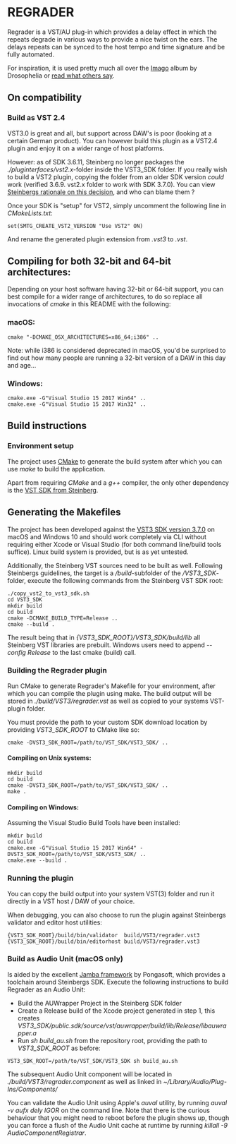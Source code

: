 # REGRADER

Regrader is a VST/AU plug-in which provides a delay effect in which the repeats degrade in various ways to provide a nice twist on the ears.
The delays repeats can be synced to the host tempo and time signature and be fully automated.

For inspiration, it is used pretty much all over the [Imago](https://songwhip.com/drosophelia/imago) album by Drosophelia or
[read what others say](https://bedroomproducersblog.com/2018/06/08/free-regrader-lo-fi-delay/).

## On compatibility

### Build as VST 2.4

VST3.0 is great and all, but support across DAW's is poor (looking at a certain German product). You can however build this plugin as a VST2.4 plugin and enjoy it on a wider range of host platforms.

However: as of SDK 3.6.11, Steinberg no longer packages the _./pluginterfaces/vst2.x_-folder inside the VST3_SDK folder.
If you really wish to build a VST2 plugin, copying the folder from an older SDK version _could_ work (verified 3.6.9. vst2.x folder to work with SDK 3.7.0).
You can view [Steinbergs rationale on this decision](https://www.steinberg.net/en/newsandevents/news/newsdetail/article/vst-2-coming-to-an-end-4727.html), and who can blame them ?

Once your SDK is "setup" for VST2, simply uncomment the following line in _CMakeLists.txt_:

```
set(SMTG_CREATE_VST2_VERSION "Use VST2" ON)
```

And rename the generated plugin extension from _.vst3_ to _.vst_.

## Compiling for both 32-bit and 64-bit architectures:

Depending on your host software having 32-bit or 64-bit support, you can best compile for a wider range of architectures, to do so replace all invocations of _cmake_ in this README with the following:

### macOS:
```
cmake "-DCMAKE_OSX_ARCHITECTURES=x86_64;i386" ..
```

Note: while i386 is considered deprecated in macOS, you'd be surprised to find out how many people are running a 32-bit version of a DAW in this day and age...

### Windows:
```
cmake.exe -G"Visual Studio 15 2017 Win64" ..
cmake.exe -G"Visual Studio 15 2017 Win32" ..
```

## Build instructions

### Environment setup

The project uses [CMake](https://cmake.org) to generate the build system after which you can use _make_ to build the application.

Apart from requiring _CMake_ and a _g++_ compiler, the only other dependency is the [VST SDK from Steinberg](https://www.steinberg.net/en/company/developers.html).

## Generating the Makefiles

The project has been developed against the [VST3 SDK version 3.7.0](https://www.steinberg.net/vst3sdk) on macOS and Windows 10 and should work completely via CLI without requiring either Xcode or Visual Studio (for both command line/build tools suffice). Linux build system is provided, but is as yet untested.

Additionally, the Steinberg VST sources need to be built as well. Following Steinbergs guidelines, the target is a _/build_-subfolder of the _/VST3_SDK_-folder, execute the following commands from the Steinberg VST SDK root:

```
./copy_vst2_to_vst3_sdk.sh
cd VST3_SDK
mkdir build
cd build
cmake -DCMAKE_BUILD_TYPE=Release ..
cmake --build .
```

The result being that in _{VST3_SDK_ROOT}/VST3_SDK/build/lib_ all Steinberg VST libraries are prebuilt. Windows users need to append _--config Release_ to the last cmake (build) call.

### Building the Regrader plugin

Run CMake to generate Regrader's Makefile for your environment, after which you can compile the plugin using make. The build output will be stored in _./build/VST3/regrader.vst_ as well as copied to your systems VST-plugin folder.

You must provide the path to your custom SDK download location by providing _VST3_SDK_ROOT_ to CMake like so:

```
cmake -DVST3_SDK_ROOT=/path/to/VST_SDK/VST3_SDK/ ..
```

#### Compiling on Unix systems:

```
mkdir build
cd build
cmake -DVST3_SDK_ROOT=/path/to/VST_SDK/VST3_SDK/ ..
make .
```

#### Compiling on Windows:

Assuming the Visual Studio Build Tools have been installed:

```
mkdir build
cd build
cmake.exe -G"Visual Studio 15 2017 Win64" -DVST3_SDK_ROOT=/path/to/VST_SDK/VST3_SDK/ ..
cmake.exe --build .
```

### Running the plugin

You can copy the build output into your system VST(3) folder and run it directly in a VST host / DAW of your choice.

When debugging, you can also choose to run the plugin against Steinbergs validator and editor host utilities:

    {VST3_SDK_ROOT}/build/bin/validator  build/VST3/regrader.vst3
    {VST3_SDK_ROOT}/build/bin/editorhost build/VST3/regrader.vst3

### Build as Audio Unit (macOS only)

Is aided by the excellent [Jamba framework](https://github.com/pongasoft/jamba) by Pongasoft, which provides a toolchain around Steinbergs SDK. Execute the following instructions to build Regrader as an Audio Unit:

* Build the AUWrapper Project in the Steinberg SDK folder
* Create a Release build of the Xcode project generated in step 1, this creates _VST3_SDK/public.sdk/source/vst/auwrapper/build/lib/Release/libauwrapper.a_
* Run _sh build_au.sh_ from the repository root, providing the path to _VST3_SDK_ROOT_ as before:

```
VST3_SDK_ROOT=/path/to/VST_SDK/VST3_SDK sh build_au.sh
```

The subsequent Audio Unit component will be located in _./build/VST3/regrader.component_ as well as linked
in _~/Library/Audio/Plug-Ins/Components/_

You can validate the Audio Unit using Apple's _auval_ utility, by running _auval -v aufx dely IGOR_ on the command line. Note that there is the curious behaviour that you might need to reboot before the plugin shows up, though you can force a flush of the Audio Unit cache at runtime by running _killall -9 AudioComponentRegistrar_.
